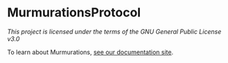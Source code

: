 # MurmurationsProtocol

_This project is licensed under the terms of the GNU General Public License v3.0_

To learn about Murmurations, [see our documentation site](https://docs.murmurations.network/about/).
